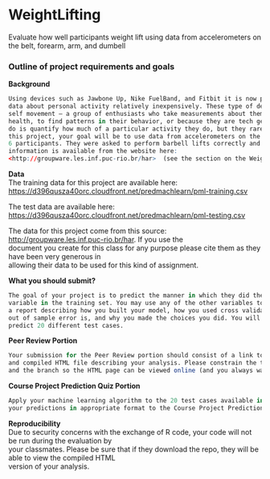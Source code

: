 # WeightLifting
Evaluate how well participants weight lift using data from accelerometers on the belt, forearm, arm, and dumbell

### Outline of project requirements and goals  

**Background** 
```r
Using devices such as Jawbone Up, Nike FuelBand, and Fitbit it is now possible to collect a large amount of  
data about personal activity relatively inexpensively. These type of devices are part of the quantified  
self movement – a group of enthusiasts who take measurements about themselves regularly to improve their  
health, to find patterns in their behavior, or because they are tech geeks. One thing that people regularly  
do is quantify how much of a particular activity they do, but they rarely quantify how well they do it. In  
this project, your goal will be to use data from accelerometers on the belt, forearm, arm, and dumbell of  
6 participants. They were asked to perform barbell lifts correctly and incorrectly in 5 different ways. More  
information is available from the website here: 
<http://groupware.les.inf.puc-rio.br/har>  (see the section on the Weight Lifting Exercise Dataset).  
```

**Data**  
The training data for this project are available here:  
https://d396qusza40orc.cloudfront.net/predmachlearn/pml-training.csv

The test data are available here:  
https://d396qusza40orc.cloudfront.net/predmachlearn/pml-testing.csv

The data for this project come from this source: http://groupware.les.inf.puc-rio.br/har. If you use the  
document you create for this class for any purpose please cite them as they have been very generous in  
allowing their data to be used for this kind of assignment.  

**What you should submit?**  
```r
The goal of your project is to predict the manner in which they did the exercise. This is the "classe"  
variable in the training set. You may use any of the other variables to predict with. You should create  
a report describing how you built your model, how you used cross validation, what you think the expected  
out of sample error is, and why you made the choices you did. You will also use your prediction model to  
predict 20 different test cases.  
```

**Peer Review Portion**  
```r
Your submission for the Peer Review portion should consist of a link to a Github repo with your R markdown  
and compiled HTML file describing your analysis. Please constrain the text of the writeup to < 2000 words  
and the branch so the HTML page can be viewed online (and you always want to make it easy on graders :-).  
```

**Course Project Prediction Quiz Portion**  
```r
Apply your machine learning algorithm to the 20 test cases available in the test data above and submit  
your predictions in appropriate format to the Course Project Prediction Quiz for automated grading.  
```

**Reproducibility**  
Due to security concerns with the exchange of R code, your code will not be run during the evaluation by  
your classmates. Please be sure that if they download the repo, they will be able to view the compiled HTML  
version of your analysis.

